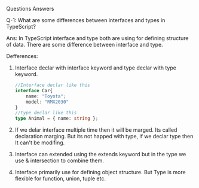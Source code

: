 Questions Answers

Q-1: What are some differences between interfaces and types in TypeScript?

Ans: In TypeScript interface and type both are using for defining structure of data. There are some difference between interface and type.

Defferences:
1. Interface declar with interface keyword and type declar with type keyword.
    ```ts
    //Interface declar like this
    interface Car{
        name: "Toyota";
        model: "RMX2030"
    }
    //type declar like this
    type Animal = { name: string };
2. If we delar interface multiple time then it will be marged. Its called declaration marging. But its not happed with type, if we declar type then It can't be modifing.

3. Interface can extended using the extends keyword but in the type we use & intersection to combine them.
4. Interface primarily use for defining object structure. But Type is more flexible for function, union, tuple etc.
 
